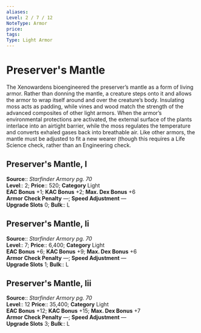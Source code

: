 ```yaml
---
aliases: 
Level: 2 / 7 / 12
NoteType: Armor
price: 
tags: 
Type: Light Armor
---
```


# Preserver's Mantle

The Xenowardens bioengineered the preserver’s mantle as a form of living armor. Rather than donning the mantle, a creature steps onto it and allows the armor to wrap itself around and over the creature’s body. Insulating moss acts as padding, while vines and wood match the strength of the advanced composites of other light armors. When the armor’s environmental protections are activated, the external surface of the plants interlace into an airtight barrier, while the moss regulates the temperature and converts exhaled gases back into breathable air. Like other armors, the mantle must be adjusted to fit a new wearer (though this requires a Life Science check, rather than an Engineering check.  

## Preserver's Mantle, I

**Source**:: _Starfinder Armory pg. 70_  
**Level**:: 2;
**Price**:: 520; **Category** Light  
**EAC Bonus** +1; **KAC Bonus** +2; **Max. Dex Bonus** +6  
**Armor Check Penalty** —; **Speed Adjustment** —  
**Upgrade Slots** 0; **Bulk**:: L

## Preserver's Mantle, Ii

**Source**:: _Starfinder Armory pg. 70_  
**Level**:: 7;
**Price**:: 6,400; **Category** Light  
**EAC Bonus** +6; **KAC Bonus** +9; **Max. Dex Bonus** +6  
**Armor Check Penalty** —; **Speed Adjustment** —  
**Upgrade Slots** 1; **Bulk**:: L

## Preserver's Mantle, Iii

**Source**:: _Starfinder Armory pg. 70_  
**Level**:: 12
**Price**:: 35,400; **Category** Light  
**EAC Bonus** +12; **KAC Bonus** +15; **Max. Dex Bonus** +7  
**Armor Check Penalty** —; **Speed Adjustment** —  
**Upgrade Slots** 3; **Bulk**:: L
